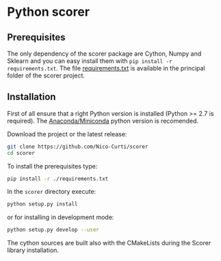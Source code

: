 # Python scorer

## Prerequisites

The only dependency of the scorer package are Cython, Numpy and Sklearn and you can easy install them with `pip install -r requirements.txt`. The file [requirements.txt](https://github.com/Nico-Curti/scorer/blob/master/requirements.txt) is available in the principal folder of the scorer project.

## Installation

First of all ensure that a right Python version is installed (Python >= 2.7 is required).
The [Anaconda/Miniconda](https://www.anaconda.com/) python version is recomended.

Download the project or the latest release:

```bash
git clone https://github.com/Nico-Curti/scorer
cd scorer
```

To install the prerequisites type:

```bash
pip install -r ./requirements.txt
```

In the `scorer` directory execute:

```bash
python setup.py install
```

or for installing in development mode:

```bash
python setup.py develop --user
```

The cython sources are built also with the CMakeLists during the Scorer library installation.

